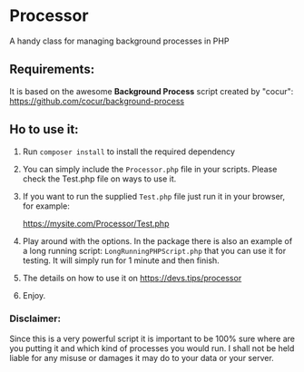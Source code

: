 # Processor
A handy class for managing background processes in PHP

Requirements:
-------------
It is based on the awesome **Background Process** script created by "cocur": https://github.com/cocur/background-process

Ho to use it:
-------------

1. Run `composer install` to install the required dependency

2. You can simply include the `Processor.php` file in your scripts. Please check the Test.php file on ways to use it.
    
3. If you want to run the supplied `Test.php` file just run it in your browser, for example: 
    
    https://mysite.com/Processor/Test.php
    
4. Play around with the options. In the package there is also an example of a long running script: `LongRunningPHPScript.php` that you can use it for testing. It will simply run for 1 minute and then finish.

5. The details on how to use it on https://devs.tips/processor

6. Enjoy.

### Disclaimer:

Since this is a very powerful script it is important to be 100% sure where are you putting it and which kind of processes you would run. I shall not be held liable for any misuse or damages it may do to your data or your server.